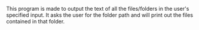This program is made to output the text of all the files/folders in the user's specified input. It asks the user for the folder path and will print out the files contained in that folder.